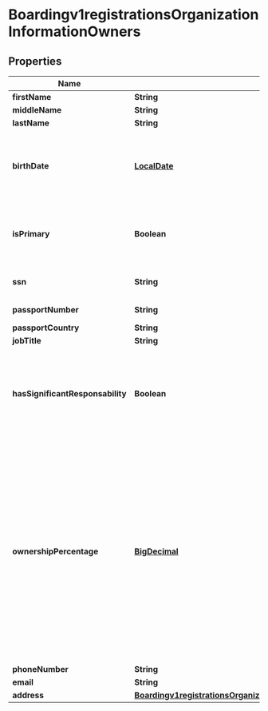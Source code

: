 
# Boardingv1registrationsOrganizationInformationOwners

## Properties
Name | Type | Description | Notes
------------ | ------------- | ------------- | -------------
**firstName** | **String** |  | 
**middleName** | **String** |  |  [optional]
**lastName** | **String** |  | 
**birthDate** | [**LocalDate**](LocalDate.md) | &#x60;Format: YYYY-MM-DD&#x60; Example 2016-08-11 equals August 11, 2016  | 
**isPrimary** | **Boolean** | Determines whether the owner is the Primary owner of the organization | 
**ssn** | **String** | Social Security Number |  [optional]
**passportNumber** | **String** | Passport number |  [optional]
**passportCountry** | **String** |  |  [optional]
**jobTitle** | **String** |  | 
**hasSignificantResponsability** | **Boolean** | Determines whether owner has significant responsibility to control, manage or direct the company | 
**ownershipPercentage** | [**BigDecimal**](BigDecimal.md) | Determines the percentage of ownership this owner has. For the primary owner the percentage can be from 0-100; for other owners the percentage can be from 25-100 and the sum of ownership accross owners cannot exceed 100 | 
**phoneNumber** | **String** |  | 
**email** | **String** |  | 
**address** | [**Boardingv1registrationsOrganizationInformationBusinessInformationAddress**](Boardingv1registrationsOrganizationInformationBusinessInformationAddress.md) |  | 



